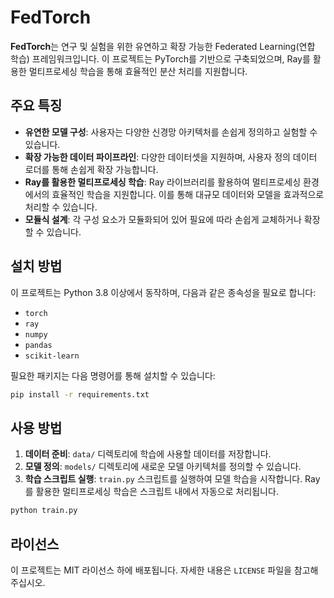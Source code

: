 # FedTorch

**FedTorch**는 연구 및 실험을 위한 유연하고 확장 가능한 Federated Learning(연합 학습) 프레임워크입니다. 
이 프로젝트는 PyTorch를 기반으로 구축되었으며, Ray를 활용한 멀티프로세싱 학습을 통해 효율적인 분산 처리를 지원합니다.

## 주요 특징

- **유연한 모델 구성**: 사용자는 다양한 신경망 아키텍처를 손쉽게 정의하고 실험할 수 있습니다.
- **확장 가능한 데이터 파이프라인**: 다양한 데이터셋을 지원하며, 사용자 정의 데이터 로더를 통해 손쉽게 확장 가능합니다.
- **Ray를 활용한 멀티프로세싱 학습**: Ray 라이브러리를 활용하여 멀티프로세싱 환경에서의 효율적인 학습을 지원합니다. 이를 통해 대규모 데이터와 모델을 효과적으로 처리할 수 있습니다.
- **모듈식 설계**: 각 구성 요소가 모듈화되어 있어 필요에 따라 손쉽게 교체하거나 확장할 수 있습니다.

## 설치 방법

이 프로젝트는 Python 3.8 이상에서 동작하며, 다음과 같은 종속성을 필요로 합니다:

- `torch`
- `ray`
- `numpy`
- `pandas`
- `scikit-learn`

필요한 패키지는 다음 명령어를 통해 설치할 수 있습니다:

```bash
pip install -r requirements.txt
```

## 사용 방법

1. **데이터 준비**: `data/` 디렉토리에 학습에 사용할 데이터를 저장합니다.
2. **모델 정의**: `models/` 디렉토리에 새로운 모델 아키텍처를 정의할 수 있습니다.
3. **학습 스크립트 실행**: `train.py` 스크립트를 실행하여 모델 학습을 시작합니다. Ray를 활용한 멀티프로세싱 학습은 스크립트 내에서 자동으로 처리됩니다.

```bash
python train.py
```

## 라이선스

이 프로젝트는 MIT 라이선스 하에 배포됩니다. 자세한 내용은 `LICENSE` 파일을 참고해 주십시오.

